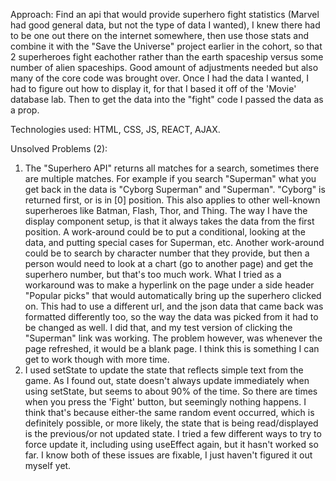 [Netlify Live Link]: 
https://genuine-tartufo-997b8e.netlify.app/

Approach:
Find an api that would provide superhero fight statistics (Marvel had good general data, but not the type of data I wanted), I knew there had to be one out there on the internet somewhere, then use those stats and combine it with the "Save the Universe" project earlier in the cohort, so that 2 superheroes fight eachother rather than the earth spaceship versus some number of alien spaceships. Good amount of adjustments needed but also many of the core code was brought over. Once I had the data I wanted, I had to figure out how to display it, for that I based it off of the 'Movie' database lab. Then to get the data into the "fight" code I passed the data as a prop. 

Technologies used: 
HTML, CSS, JS, REACT, AJAX. 

Unsolved Problems (2):
1. The "Superhero API" returns all matches for a search, sometimes there are multiple matches. For example if you search "Superman" what you get back in the data is "Cyborg Superman" and "Superman". "Cyborg" is returned first, or is in [0] position. This also applies to other well-known superheroes like Batman, Flash, Thor, and Thing. The way I have the display component setup, is that it always takes the data from the first position. A work-around could be to put a conditional, looking at the data, and putting special cases for Superman, etc. Another work-around could be to search by character number that they provide, but then a person would need to look at a chart (go to another page) and get the superhero number, but that's too much work. What I tried as a workaround was to make a hyperlink on the page under a side header "Popular picks" that would automatically bring up the superhero clicked on. This had to use a different url, and the json data that came back was formatted differently too, so the way the data was picked from it had to be changed as well. I did that, and my test version of clicking the "Superman" link was working. The problem however, was whenever the page refreshed, it would be a blank page. I think this is something I can get to work though with more time. 
2. I used setState to update the state that reflects simple text from the game. As I found out, state doesn't always update immediately when using setState, but seems to about 90% of the time. So there are times when you press the 'Fight' button, but seemingly nothing happens. I think that's because either-the same random event occurred, which is definitely possible, or more likely, the state that is being read/displayed is the previous/or not updated state. I tried a few different ways to try to force update it, including using useEffect again, but it hasn't worked so far. I know both of these issues are fixable, I just haven't figured it out myself yet. 
